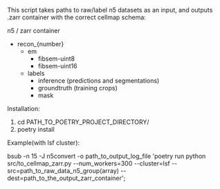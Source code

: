 This script takes paths to raw/label n5 datasets as an input, and outputs .zarr container with the correct cellmap schema:

  n5 / zarr container
  - recon_{number}
    - em
        * fibsem-uint8
        * fibsem-uint16
    - labels
      * inference (predictions and segmentations)
      * groundtruth (training crops)
      * mask
      
Installation:
  1. cd PATH_TO_POETRY_PROJECT_DIRECTORY/
  2. poetry install

Example(with lsf cluster):

  bsub -n 15 -J n5convert -o path_to_output_log_file 'poetry run python src/to_cellmap_zarr.py --num_workers=300 --cluster=lsf --src=path_to_raw_data_n5_group(array) --dest=path_to_the_output_zarr_container';
